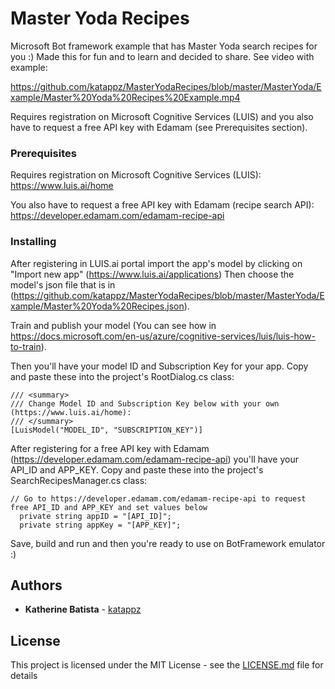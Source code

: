 # Master Yoda Recipes

Microsoft Bot framework example that has Master Yoda search recipes for you :) Made this for fun and to learn and decided to share. See video with example:

https://github.com/katappz/MasterYodaRecipes/blob/master/MasterYoda/Example/Master%20Yoda%20Recipes%20Example.mp4

Requires registration on Microsoft Cognitive Services (LUIS) and you also have to request a free API key with Edamam (see Prerequisites section). 

### Prerequisites

Requires registration on Microsoft Cognitive Services (LUIS):
https://www.luis.ai/home

You also have to request a free API key with Edamam (recipe search API):
https://developer.edamam.com/edamam-recipe-api


### Installing

After registering in LUIS.ai portal import the app's model by clicking on "Import new app" (https://www.luis.ai/applications) 
Then choose the model's json file that is in (https://github.com/katappz/MasterYodaRecipes/blob/master/MasterYoda/Example/Master%20Yoda%20Recipes.json). 

Train and publish your model (You can see how in https://docs.microsoft.com/en-us/azure/cognitive-services/luis/luis-how-to-train).

Then you'll have your model ID and Subscription Key for your app.
Copy and paste these into the project's RootDialog.cs class:

 ```
/// <summary>
/// Change Model ID and Subscription Key below with your own (https://www.luis.ai/home):
/// </summary>
[LuisModel("MODEL_ID", "SUBSCRIPTION_KEY")]
```

After registering for a free API key with Edamam (https://developer.edamam.com/edamam-recipe-api) you'll have your API_ID and APP_KEY. 
Copy and paste these into the project's SearchRecipesManager.cs class:

```
// Go to https://developer.edamam.com/edamam-recipe-api to request free API_ID and APP_KEY and set values below
  private string appID = "[API_ID]";
  private string appKey = "[APP_KEY]";
```

Save, build and run and then you're ready to use on BotFramework emulator :)

## Authors

* **Katherine Batista** - [katappz](https://github.com/katappz)

## License

This project is licensed under the MIT License - see the [LICENSE.md](LICENSE.md) file for details
